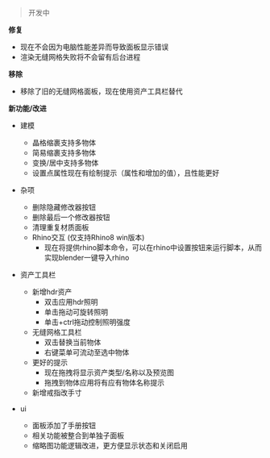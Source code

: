 > 开发中

**修复**
+ 现在不会因为电脑性能差异而导致面板显示错误
+ 渲染无缝网格失败将不会留有后台进程

**移除**
+ 移除了旧的无缝网格面板，现在使用资产工具栏替代


**新功能/改进**

+ 建模
  + 晶格缩裹支持多物体
  + 简易缩裹支持多物体
  + 变换/居中支持多物体
  + 设置点属性现在有绘制提示（属性和增加的值），且性能更好
  
+ 杂项
  + 删除隐藏修改器按钮
  + 删除最后一个修改器按钮
  + 清理重复材质面板
  + Rhino交互 (仅支持Rhino8 win版本)
    + 现在将提供rhino脚本命令，可以在rhino中设置按钮来运行脚本，从而实现blender一键导入rhino

+ 资产工具栏
  + 新增hdr资产
    + 双击应用hdr照明
    + 单击拖动可旋转照明
    + 单击+ctrl拖动控制照明强度
  + 无缝网格工具栏
    + 双击替换当前物体
    + 右键菜单可流动至选中物体
  + 更好的提示
    + 现在拖拽将显示资产类型/名称以及预览图
    + 拖拽到物体应用将有应有物体名称提示
  + 新增戒指改手寸
  
+ ui
  + 面板添加了手册按钮
  + 相关功能被整合到单独子面板
  + 缩略图功能逻辑改进，更方便显示状态和关闭启用



